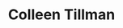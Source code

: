 ---
title: 'Colleen Tillman'
draft: false
image: 'colleen.jpeg'
jobtitle: 'Director, Sales'
linkedinurl: "https://www.linkedin.com/in/colleen-tillman-49a5792/"
promoted: false
weight: 107
---